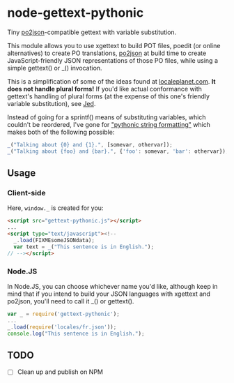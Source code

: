 # node-gettext-pythonic

Tiny [po2json](https://github.com/mikeedwards/po2json)-compatible gettext with variable substitution.

This module allows you to use xgettext to build POT files, poedit (or online alternatives) to create PO translations, [po2json](https://github.com/mikeedwards/po2json) at build time to create JavaScript-friendly JSON representations of those PO files, while using a simple gettext() or _() invocation.

This is a simplification of some of the ideas found at [localeplanet.com](http://www.localeplanet.com/). **It does not handle plural forms!**  If you'd like actual conformance with gettext's handling of plural forms (at the expense of this one's friendly variable substitution), see [Jed](https://github.com/SlexAxton/Jed).

Instead of going for a sprintf() means of substituting variables, which couldn't be reordered, I've gone for ["pythonic string formatting"](http://davedash.com/2010/11/19/pythonic-string-formatting-in-javascript/) which makes both of the following possible:

```js
_("Talking about {0} and {1}.", [somevar, othervar]);
_("Talking about {foo} and {bar}.", {'foo': somevar, 'bar': othervar});
```

## Usage

### Client-side

Here, `window._` is created for you:

```html
<script src="gettext-pythonic.js"></script>
...
<script type="text/javascript"><!--
  _.load(FIXMEsomeJSONdata);
  var text = _("This sentence is in English.");
// --></script>
```

### Node.JS

In Node.JS, you can choose whichever name you'd like, although keep in mind that if you intend to build your JSON languages with xgettext and po2json, you'll need to call it _() or gettext().

```js
var _ = require('gettext-pythonic');
...
_.load(require('locales/fr.json'));
console.log("This sentence is in English.");
```

## TODO

- [ ] Clean up and publish on NPM
